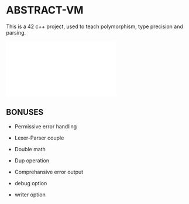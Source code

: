 # ABSTRACT-VM

This is a 42 c++ project, used to teach polymorphism, type precision and parsing.


![Subject](abstract-vm.en.pdf)

## BONUSES

* Permissive error handling
* Lexer-Parser couple

* Double math
* Dup operation
* Comprehansive error output
* debug option
* writer option
